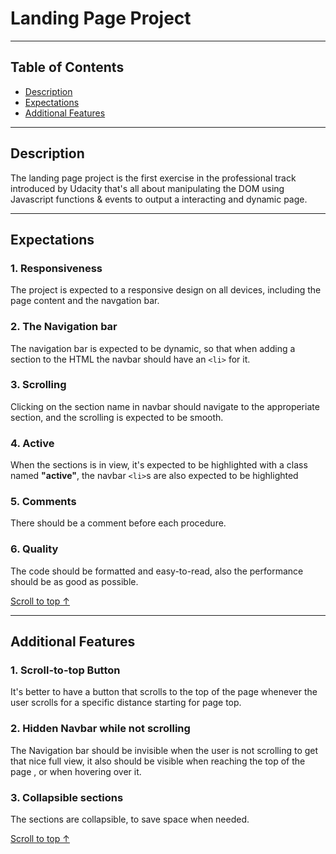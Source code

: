 # Landing Page Project

---

## Table of Contents

- [Description](#description)
- [Expectations](#expectations)
- [Additional Features](#additional-features)
---

## Description

The landing page project is the first exercise in the professional track introduced by Udacity that's all about manipulating the DOM using Javascript functions & events to output a interacting and dynamic page.

---

## Expectations

### 1. Responsiveness

The project is expected to a responsive design on all devices, including the page content and the navgation bar.

### 2. The Navigation bar

The navigation bar is expected to be dynamic, so that when adding a section to the HTML the navbar should have an `<li>` for it.

### 3. Scrolling

Clicking on the section name in navbar should navigate to the approperiate section, and the scrolling is expected to be smooth.

### 4. Active

When the sections is in view, it's expected to be highlighted with a class named **"active"**, the navbar `<li>`s are also expected to be highlighted

### 5. Comments

There should be a comment before each procedure.

### 6. Quality

The code should be formatted and easy-to-read, also the performance should be as good as possible.

[Scroll to top ↑](#landing-page-project)

---


## Additional Features

### 1. Scroll-to-top Button

It's better to have a button that scrolls to the top of the page whenever the user scrolls for a specific distance starting for page top.

### 2. Hidden Navbar while not scrolling

The Navigation bar should be invisible when the user is not scrolling to get that nice full view, it also should be visible when reaching the top of the page , or when hovering over it.

### 3. Collapsible sections

The sections are collapsible, to save space when needed.

[Scroll to top ↑](#landing-page-project)